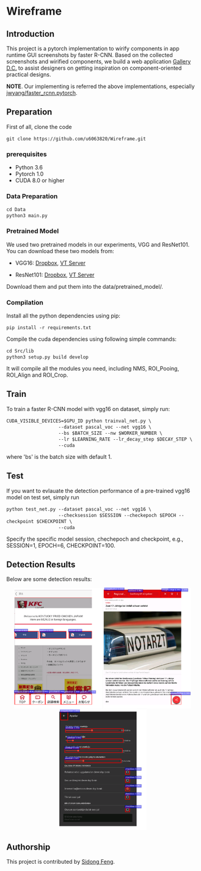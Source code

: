 # Wireframe

## Introduction

This project is a pytorch implementation to wirify components in app runtime GUI screenshots by faster R-CNN. Based on the collected screenshots and wirified components, we build a web application [Gallery D.C.](http://mui-collection.herokuapp.com) to assist designers on getting inspiration on component-oriented practical designs.

**NOTE**. Our implementing is referred the above implementations, especially [jwyang/faster_rcnn.pytorch](https://github.com/jwyang/faster-rcnn.pytorch).

<!-- ## Tutorial

* [Blog](http://www.telesens.co/2018/03/11/object-detection-and-classification-using-r-cnns/) by [ankur6ue](https://github.com/ankur6ue) -->

## Preparation

First of all, clone the code
```
git clone https://github.com/u6063820/Wireframe.git
```

### prerequisites

* Python 3.6
* Pytorch 1.0
* CUDA 8.0 or higher

### Data Preparation

```
cd Data
python3 main.py
```

### Pretrained Model

We used two pretrained models in our experiments, VGG and ResNet101. You can download these two models from:

* VGG16: [Dropbox](https://www.dropbox.com/s/s3brpk0bdq60nyb/vgg16_caffe.pth?dl=0), [VT Server](https://filebox.ece.vt.edu/~jw2yang/faster-rcnn/pretrained-base-models/vgg16_caffe.pth)

* ResNet101: [Dropbox](https://www.dropbox.com/s/iev3tkbz5wyyuz9/resnet101_caffe.pth?dl=0), [VT Server](https://filebox.ece.vt.edu/~jw2yang/faster-rcnn/pretrained-base-models/resnet101_caffe.pth)

Download them and put them into the data/pretrained_model/.

### Compilation

Install all the python dependencies using pip:
```
pip install -r requirements.txt
```

Compile the cuda dependencies using following simple commands:

```
cd Src/lib
python3 setup.py build develop
```

It will compile all the modules you need, including NMS, ROI_Pooing, ROI_Align and ROI_Crop.

## Train

To train a faster R-CNN model with vgg16 on dataset, simply run:
```
CUDA_VISIBLE_DEVICES=$GPU_ID python trainval_net.py \
                   --dataset pascal_voc --net vgg16 \
                   --bs $BATCH_SIZE --nw $WORKER_NUMBER \
                   --lr $LEARNING_RATE --lr_decay_step $DECAY_STEP \
                   --cuda
```
where 'bs' is the batch size with default 1. 

## Test

If you want to evlauate the detection performance of a pre-trained vgg16 model on test set, simply run
```
python test_net.py --dataset pascal_voc --net vgg16 \
                   --checksession $SESSION --checkepoch $EPOCH --checkpoint $CHECKPOINT \
                   --cuda
```
Specify the specific model session, chechepoch and checkpoint, e.g., SESSION=1, EPOCH=6, CHECKPOINT=100.

## Detection Results

Below are some detection results:

<div style="color:#0000FF" align="center">
<img src="figures/posResult1.png" width="230"/> 
<img src="figures/posResult2.png" width="230"/>
<img src="figures/posResult3.png" width="230"/>
</div>

## Authorship

This project is contributed by [Sidong Feng](https://github.com/u6063820).

<!-- ## Citation

    @article{jjfaster2rcnn,
        Author = {Jianwei Yang and Jiasen Lu and Dhruv Batra and Devi Parikh},
        Title = {A Faster Pytorch Implementation of Faster R-CNN},
        Journal = {https://github.com/jwyang/faster-rcnn.pytorch},
        Year = {2017}
    }
 -->
